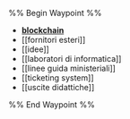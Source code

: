 %% Begin Waypoint %%
- **[blockchain](./blockchain/blockchain.md)**
- [[fornitori esteri]]
- [[idee]]
- [[laboratori di informatica]]
- [[linee guida ministeriali]]
- [[ticketing system]]
- [[uscite didattiche]]

%% End Waypoint %%
